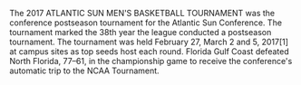 The 2017 ATLANTIC SUN MEN'S BASKETBALL TOURNAMENT was the conference postseason tournament for the Atlantic Sun Conference. The tournament marked the 38th year the league conducted a postseason tournament. The tournament was held February 27, March 2 and 5, 2017[1] at campus sites as top seeds host each round. Florida Gulf Coast defeated North Florida, 77–61, in the championship game to receive the conference's automatic trip to the NCAA Tournament.
